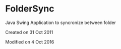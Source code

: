 # FolderSync
Java Swing Application to syncronize between folder

Created on 31 Oct 2011

Modified on 4 Oct 2016
